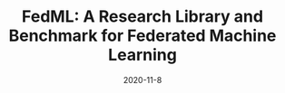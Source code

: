 ---
title: "FedML: A Research Library and Benchmark for Federated Machine Learning"
excerpt: 'C. He, S. Li, J. So, M. Zhang, H. Wang, X. Wang, P. Vepakomma, A. Singh, H. Qiu, L. Shen, P. Zhao, Y. Kang, Y. Liu, R. Raskar, Q. Yang, M. Annavaram, S. Avestimehr, NeurIPS 2020 SpicyFL workshop, ($\color{red}{\text{Spotlight and Best Paper Award Nominee}}$) \[[arXiv](https://arxiv.org/abs/2007.13518)\]'
date: 2020-11-8
venue: 'NeurIPS 2020 SpicyFL workshop'
pubtype: '2020'
excerpt_separator: ""
---